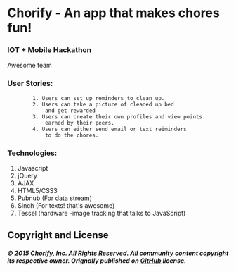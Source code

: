# Chorify - An app that makes chores fun!

### IOT + Mobile Hackathon

Awesome team

### User Stories:
			
			1. Users can set up reminders to clean up.
			2. Users can take a picture of cleaned up bed 
				and get rewarded
			3. Users can create their own profiles and view points 
				earned by their peers.
			4. Users can either send email or text reiminders 
				to do the chores.

### Technologies:

1. Javascript
2. jQuery
3. AJAX
4. HTML5/CSS3
5. Pubnub (For data stream)
6. Sinch (For texts! that's awesome)
7. Tessel (hardware -image tracking that talks to JavaScript)
 
## Copyright and License

##### © 2015 Chorify, Inc. All Rights Reserved. All community content copyright its respective owner. Orignally published on [GitHub](https://github.com/tdeck/chorify) license.